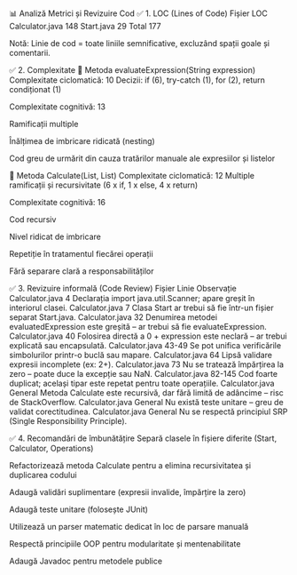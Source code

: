 📊 Analiză Metrici și Revizuire Cod
✅ 1. LOC (Lines of Code)
Fișier	LOC
Calculator.java	148
Start.java	29
Total	177

Notă: Linie de cod = toate liniile semnificative, excluzând spații goale și comentarii.

✅ 2. Complexitate
🔧 Metoda evaluateExpression(String expression)
Complexitate ciclomatică: 10
Decizii: if (6), try-catch (1), for (2), return condiționat (1)

Complexitate cognitivă: 13

Ramificații multiple

Înălțimea de imbricare ridicată (nesting)

Cod greu de urmărit din cauza tratărilor manuale ale expresiilor și listelor

🔧 Metoda Calculate(List<Float>, List<String>)
Complexitate ciclomatică: 12
Multiple ramificații și recursivitate (6 x if, 1 x else, 4 x return)

Complexitate cognitivă: 16

Cod recursiv

Nivel ridicat de imbricare

Repetiție în tratamentul fiecărei operații

Fără separare clară a responsabilităților

✅ 3. Revizuire informală (Code Review)
Fișier	Linie	Observație
Calculator.java	4	Declarația import java.util.Scanner; apare greșit în interiorul clasei.
Calculator.java	7	Clasa Start ar trebui să fie într-un fișier separat Start.java.
Calculator.java	32	Denumirea metodei evaluatedExpression este greșită – ar trebui să fie evaluateExpression.
Calculator.java	40	Folosirea directă a 0 + expression este neclară – ar trebui explicată sau encapsulată.
Calculator.java	43-49	Se pot unifica verificările simbolurilor printr-o buclă sau mapare.
Calculator.java	64	Lipsă validare expresii incomplete (ex: 2+).
Calculator.java	73	Nu se tratează împărțirea la zero – poate duce la excepție sau NaN.
Calculator.java	82-145	Cod foarte duplicat; același tipar este repetat pentru toate operațiile.
Calculator.java	General	Metoda Calculate este recursivă, dar fără limită de adâncime – risc de StackOverflow.
Calculator.java	General	Nu există teste unitare – greu de validat corectitudinea.
Calculator.java	General	Nu se respectă principiul SRP (Single Responsibility Principle).

✅ 4. Recomandări de îmbunătățire
Separă clasele în fișiere diferite (Start, Calculator, Operations)

Refactorizează metoda Calculate pentru a elimina recursivitatea și duplicarea codului

Adaugă validări suplimentare (expresii invalide, împărțire la zero)

Adaugă teste unitare (folosește JUnit)

Utilizează un parser matematic dedicat în loc de parsare manuală

Respectă principiile OOP pentru modularitate și mentenabilitate

Adaugă Javadoc pentru metodele publice


